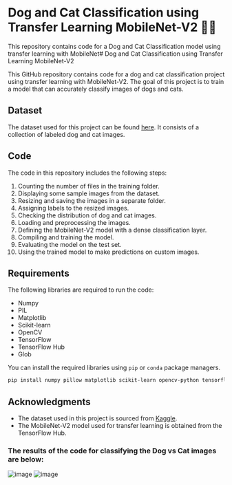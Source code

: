 
# Dog and Cat Classification using Transfer Learning MobileNet-V2 🐶🐱

This repository contains code for a Dog and Cat Classification model using transfer learning with MobileNet# Dog and Cat Classification using Transfer Learning MobileNet-V2

This GitHub repository contains code for a dog and cat classification project using transfer learning with MobileNet-V2. The goal of this project is to train a model that can accurately classify images of dogs and cats.

## Dataset

The dataset used for this project can be found [here](https://www.kaggle.com/competitions/dogs-vs-cats/rules). It consists of a collection of labeled dog and cat images. 

## Code

The code in this repository includes the following steps:

1. Counting the number of files in the training folder.
2. Displaying some sample images from the dataset.
3. Resizing and saving the images in a separate folder.
4. Assigning labels to the resized images.
5. Checking the distribution of dog and cat images.
6. Loading and preprocessing the images.
7. Defining the MobileNet-V2 model with a dense classification layer.
8. Compiling and training the model.
9. Evaluating the model on the test set.
10. Using the trained model to make predictions on custom images.


## Requirements

The following libraries are required to run the code:

- Numpy
- PIL
- Matplotlib
- Scikit-learn
- OpenCV
- TensorFlow
- TensorFlow Hub
- Glob

You can install the required libraries using `pip` or `conda` package managers.

```bash
pip install numpy pillow matplotlib scikit-learn opencv-python tensorflow tensorflow-hub
```

## Acknowledgments

- The dataset used in this project is sourced from [Kaggle](https://www.kaggle.com/competitions/dogs-vs-cats/rules).
- The MobileNet-V2 model used for transfer learning is obtained from the TensorFlow Hub.

### The results of the code for classifying the Dog vs Cat images are below:



![image](https://github.com/Nargesmohammadi/Dog-and-Cat-Classification-using-Transfer-learning-mobilenet-v2-/assets/96385230/2733e5ff-6156-458a-95e4-6f21d56f42e0)
![image](https://github.com/Nargesmohammadi/Dog-and-Cat-Classification-using-Transfer-learning-mobilenet-v2-/assets/96385230/3ef48edd-cec5-4534-b581-5f8fbc06586d)
